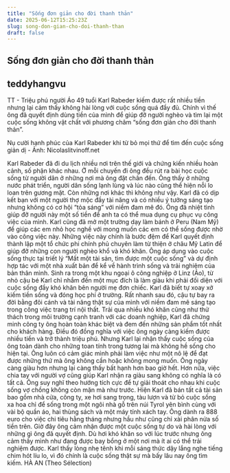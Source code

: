 ```yaml
---
title: "Sống đơn giản cho đời thanh thản"
date: 2025-06-12T15:25:23Z
slug: song-don-gian-cho-doi-thanh-than
draft: false
---
```


## Sống đơn giản cho đời thanh thản

## teddyhangvu

TT - Triệu phú người Áo 49 tuổi Karl Rabeder kiếm được rất nhiều tiền nhưng lại cảm thấy không hài lòng với cuộc sống quá đầy đủ.
Chính vì thế ông đã quyết định dùng tiền của mình để giúp đỡ người nghèo và tìm lại một cuộc sống không vật chất với phương châm “sống đơn giản cho đời thanh thản”.
 

Nụ cười hạnh phúc của Karl Rabeder khi từ bỏ mọi thứ để tìm đến cuộc sống giản dị - Ảnh: Nicolaslitvinoff.net
 
Karl Rabeder đã đi du lịch nhiều nơi trên thế giới và chứng kiến nhiều hoàn cảnh, số phận khác nhau. Ở mỗi chuyến đi ông đều rút ra bài học cuộc sống từ người dân ở những nơi mà ông đặt chân đến. Ông thấy ở những nước phát triển, người dân sống lạnh lùng và lúc nào cũng thể hiện nỗi lo loan trên gương mặt. Còn những nơi khác thì không như vậy.
Karl đã có dịp kết bạn với một người thợ mộc đầy tài năng và có nhiều ý tưởng sáng tạo nhưng không có cơ hội “tỏa sáng” với niềm đam mê đó. Ông đã nhiệt tình giúp đỡ người này một số tiền để anh ta có thể mua dụng cụ phục vụ công việc của mình. Karl cũng đã mở một trường dạy làm bánh ở Peru (Nam Mỹ) để giúp các em nhỏ học nghề với mong muốn các em có thể sống được nhờ vào công việc này.
Những việc này chính là bước đệm để Karl quyết định thành lập một tổ chức phi chính phủ chuyên làm từ thiện ở châu Mỹ Latin để giúp đỡ những con người nghèo khổ và khó khăn. Ông áp dụng vào cuộc sống thực tại triết lý “Mất một tài sản, tìm được một cuộc sống” và dự định hợp tác với một nhà xuất bản để kể về hành trình sống và trải nghiệm của bản thân mình.
Sinh ra trong một khu ngoại ô công nghiệp ở Linz (Áo), từ nhỏ cậu bé Karl chỉ nhắm đến một mục đích là làm giàu khi phải đối diện với cuộc sống đầy khó khăn bên người mẹ đơn chiếc. Karl đã biết tự xoay xở kiếm tiền sống và đóng học phí ở trường. Rất nhanh sau đó, cậu tự bay ra đời bằng đôi cánh và tài năng thật sự của mình với niềm đam mê sáng tạo trong công việc trang trí nội thất. Trải qua nhiều khó khăn cũng như thử thách trong môi trường cạnh tranh với các doanh nghiệp, Karl đã chứng minh công ty ông hoàn toàn khác biệt và đem đến những sản phẩm tốt nhất cho khách hàng.
Điều đó đồng nghĩa với việc ông ngày càng kiếm được nhiều tiền và trở thành triệu phú. Nhưng Karl lại nhận thấy cuộc sống của ông toàn dành cho những toan tính trong tương lai mà không hề sống cho hiện tại. Ông luôn có cảm giác mình phải làm việc như một nô lệ để đạt được những thứ mà ông không cần hoặc không mong muốn. Ông ngày càng giàu hơn nhưng lại càng thấy bất hạnh hơn bao giờ hết. Hơn nữa, việc chia tay với người vợ cũng giúp Karl nhận ra giàu sang không có nghĩa là có tất cả. Ông suy nghĩ theo hướng tích cực để tự giải thoát cho nhau khi cuộc sống vợ chồng không còn mặn mà như trước.
Hiện Karl đã bán tất cả tài sản bao gồm nhà cửa, công ty, xe hơi sang trọng, tàu lượn và từ bỏ cuộc sống xa hoa chỉ để sống trong một ngôi nhà gỗ trên núi Tyrol yên bình cùng với vài bộ quần áo, hai thùng sách và một máy tính xách tay. Ông dành ra 888 euro cho việc chi tiêu hằng tháng nhưng hầu như cũng chỉ xài phân nửa số tiền trên. Giờ đây ông cảm nhận được một cuộc sống tự do và hài lòng với những gì ông đã quyết định. Dù hơi khó khăn so với lúc trước nhưng ông cảm thấy mình như đang được bay bổng ở một nơi mà ít ai có thể trải nghiệm được.
Karl thấy lòng nhẹ tênh khi mỗi sáng thức dậy lắng nghe tiếng chim hót líu lo, vì đó chính là cuộc sống thật sự mà bấy lâu nay ông tìm kiếm.
HÀ AN (Theo Sélection)